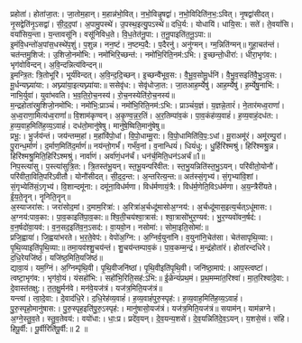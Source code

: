 

  
प्रहोता॑। होता॑जा॒त:। जा॒तोम॒हान्। म॒हान्न॑भो॒वित्। न॒भो॒विन्नृ॒षद्वा॑। न॒भो॒विदिति॑न॒भ॒:ऽवित्। नृ॒षद्वा॑सीदत्। नृ॒सद्वेति॑नृ॒ऽसद्वा॑। सी॒द॒द॒पां। अ॒पामु॒पस्थे॑। उ॒पस्थ॒इत्यु॒पऽस्थे॑॥ दधि॒र्य:। योधायि॑। धायि॒स:। सते॑। ते॒वयां॑सि। वयां॑सिय॒न्ता। य॒न्तावसू॑नि। वसू॑निविध॒ते। वि॒ध॒तेत॑नू॒पा:। त॒नू॒पाइति॑त॒नू॒ऽपा:॥  
इ॒मंवि॒धन्तो॑अ॒पांस॒धस्थे॑प॒शुं। प॒शुन्न। नन॒ष्टं। न॒ष्टम्प॒दै:। प॒दैरनु॑। अनु॑ग्मन्। ग्म॒न्निति॑ग्मन्॥ गुहा॒चत॑न्तं। चत॑न्तमु॒शिज॑:। उ॒शिजो॒नमो॑भि:। नमो॑भिरि॒च्छन्त॑:। नमो॑भि॒रिति॒नम॑:ऽभि:। इ॒च्छन्तो॒धीरा॑:। धीरा॒भृग॑व:। भृग॑वोविन्दन्। अ॒वि॒न्दन्नित्य॑विन्दन्॥  
इ॒मन्त्रि॒त: त्रि॒तोभूरि॑। भूर्य॑विन्दत्। अ॒वि॒न्द॒दि॒च्छन्। इ॒च्छन्वै॑भूव॒स:। वै॒भू॒व॒सोमू॒र्धनि॑। वै॒भु॒व॒सइति॑वै॒भु॒ऽव॒स:। मू॒र्धन्यघ्न्या॑या:। अघ्न्या॑या॒इत्यघ्न्या॑या:॥ ससेवृ॑ध:। सेवृ॑धोजा॒त:। जा॒तआह॒र्म्येषु॑। आह॒र्म्येषु॑। ह॒र्म्येषु॒नाभि॑:। नाभि॒र्युवा॑। युवा॑भवति। भ॒व॒ति॒रो॒च॒नस्य॑। रो॒च॒नस्येति॑रो॒च॒नस्य॑॥  
म॒न्द्रहोता॑रमु॒शिजो॒नमो॑भि:। नमो॑भि॒:प्राञ्चं॑। नमो॑भि॒रिति॒नम॑:ऽभि:। प्राञ्चं॑य॒ज्ञं। य॒ज्ञन्ने॒तारं॑। ने॒तार॑मध्व॒राणां॑। अ॒ध्व॒राणा॒मित्य॑ध्व॒राणां॑॥ वि॒शाम॑कृण्वन्। अ॒कृ॒ण्व॒न्न॒र॒तिं। अ॒र॒तिम्पा॑व॒कं। पा॒व॒कंह॑व्य॒वाहं॑। ह॒व्य॒वाहं॒दध॑त:। ह॒व्य॒वाह॒मिति॑ह॒व्य॒ऽवाहं॑। दध॑तो॒मानु॑षेषु। मानु॑षे॒ष्विति॒मानु॑षेषु॥  
प्रभू॒:। भू॒र्जय॑न्तं। जय॑न्तम्म॒हां। म॒हांवि॑पो॒धां। वि॒पो॒धाम्मू॒रा:। वि॒पो॒धामिति॑वि॒प॒:ऽधां। मू॒राअमू॑रं। अमू॑रम्पु॒रां। पु॒रान्ध॒र्माणं॑। द॒र्माण॒मिति॑द॒र्माणं॑॥ नय॑न्तो॒गर्भं॑। गर्भं॑व॒नां। व॒नान्धियं॑। धियं॑धु:। धु॒र्हिरि॑श्मश्रुं। हिरि॑श्मश्रु॒न्न। हिरि॑श्मश्रु॒मिति॒हिरि॑ऽश्मश्रुं। नार्वा॑णं। अर्वा॑णं॒धन॑र्चं। धन॑र्च॒मिति॒धन॑ऽअर्चं॥1॥  
निप॒स्त्या॑सु। प॒स्त्या॑सुत्रि॒त:। त्रि॒तस्त॑भू॒यन्। स्त॒भू॒यन्परि॑वीत:। स्त॒भु॒यन्निति॑स्त॒भु॒ऽयन्। परि॑वीतो॒योनौ॑। परि॑वीता॒विति॒परि॑ऽवीतौ। योनौ॑सीदत्। सी॒द॒द॒न्त:। अ॒न्तरित्य॒न्त:॥ अत॑स्सं॒गृभ्य॑। सं॒गृभ्या॑वि॒शां। सं॒गृभ्येति॑सं॒ऽगृभ्य॑। वि॒शान्दमू॑ना:। दमू॑ना॒विध॑र्मणा। विध॑र्मणायं॒त्रै:। विध॑र्म॒णेति॒विऽध॑र्मणा। अ॒य॒न्त्रैरी॑यते। ई॒य॒ते॒नॄन्। नॄनिति॒नॄन्॥  
अ॒स्याजरा॑स:। जरा॑सोद॒मां। द॒माम॒रित्रा॑:। अ॒रित्रा॑अ॒र्चध्दू॑मासोअ॒ग्नय॑:। अ॒र्चध्दू॑मास॒इत्य॒र्चत्ऽधू॑मास:। अ॒ग्नय॑:पाव॒का:। पा॒व॒काइति॑पा॒व॒का:॥ श्वि॒ती॒चय॑श्वा॒त्रास॑:। श्वा॒त्रासो॑भुर॒ण्यव॑:। भु॒र॒ण्यवो॑वन॒र्षद॑:। व॒न॒र्षदो॑वा॒यव॑:। व॒न॒सद॒इति॑व॒न॒ऽसद॑:। वा॒यवो॒न। नसोमा॑:। सोमा॒इति॒सोमा॑:॥  
प्रजि॒ह्वाया॑। जि॒ह्वया॑भरते। भ॒र॒ते॒वेप॑:। वेपो॑अ॒ग्नि:। अ॒ग्निर्व॒युना॑नि। व॒युना॑नि॒चेत॑सा। चेत॑सापृथि॒व्या:। पृ॒थि॒व्याइति॑पृ॒थि॒व्या:॥ तमा॒यव॑श्शु॒चय॑न्तं। शु॒चय॑न्तम्पाव॒कं। पा॒व॒कम्म॒न्द्रं। म॒न्द्रंहोता॑रं। होता॑रन्दधिरे। द॒धि॒रेयजि॑ष्ठं। यजि॑ष्ठ॒मिति॒यजि॑ष्ठं॥  
द्यावा॒यं। यम॒ग्निं। अ॒ग्निम्पृ॑थि॒वी। पृ॒थि॒वीजनि॑ष्ठां। पृ॒थि॒वीइति॑पृ॒थि॒वी। जनि॑ष्ठा॒माप॑:। आप॒स्त्वष्टा॑। त्वष्टा॒भृग॑व:। भृग॑वो॒यं। यंसहो॑भि:। सहो॑भि॒रिति॒सह॑:ऽभि:॥ ई॒ळेन्यं॑प्रथ॒मं। प्र॒थ॒मम्मा॑त॒रिश्वा॑। मा॒त॒रिश्वा॑दे॒वा:। दे॒वास्त॑तक्षु:। त॒त॒क्षु॒र्मन॑वे। मन॑वे॒यज॑त्रं। यज॑त्र॒मिति॒यज॑त्रं॥  
यन्त्वा॑। त्वा॒दे॒वा:। दे॒वाद॑धि॒रे। द॒धि॒रेह॑व्य॒वाहं॑। ह॒व्य॒वाहं॑पुरु॒स्पृह॑:। ह॒व्य॒वाह॒मिति॑ह॒व्य॒ऽवाहं॑। पु॒रु॒स्पृहो॒मानु॑षास:। पु॒रु॒स्पृह॒इति॑पु॒रु॒ऽस्पृह॑:। मानु॑षासो॒यज॑त्रं। यज॑त्र॒मिति॒यज॑त्रं॥ सयाम॑न्। याम॑न्नग्ने। अ॒ग्ने॒स्तु॒व॒ते। स्तु॒व॒तेवय॑:। वयो॑धा:। धा॒:प्र। प्रदे॑व॒यन्। दे॒व॒यन्य॒शसे॑। दे॒व॒यन्निति॑दे॒व॒ऽयन्। य॒शसे॒सं। संहि। हिपू॒र्वी:। पू॒र्वीरिति॑पू॒र्वी:॥ 2 ॥  

